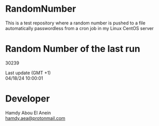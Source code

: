 # RandomNumber    
This is a test repository where a random number is pushed to a file automatically passwordless from a cron job in my Linux CentOS server    
# Random Number of the last run   
30239
      
Last update (GMT +1)    
04/18/24 10:00:01
# Developer    
Hamdy Abou El Anein   
hamdy.aea@protonmail.com
